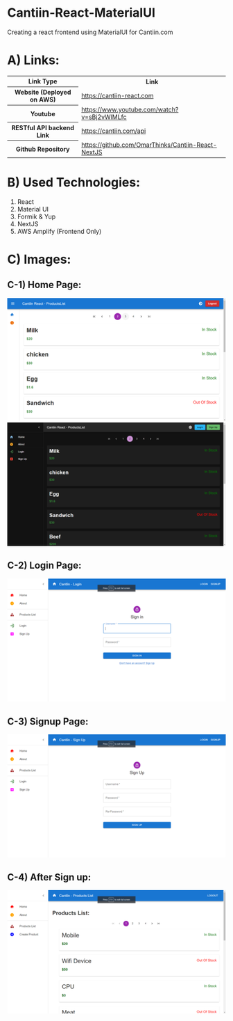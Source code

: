 # Cantiin-React-MaterialUI
Creating a react frontend using MaterialUI  for Cantiin.com


# A) Links:



<table>
<tr>
<th>Link Type</th>
<th>Link</th>
</tr>

<tr>
<th>Website (Deployed on AWS)</th>
<td>
<a href="https://cantiin-react.com">
https://cantiin-react.com</a>
</td>
</tr>

<tr>
<th>Youtube</th>
<td>
<a href="https://www.youtube.com/watch?v=sBj2vWlMLfc">https://www.youtube.com/watch?v=sBj2vWlMLfc</a>
</td>
</tr>

<tr>
<th>RESTful API backend Link</th>
<td>
<a href="https://cantiin.com/api">https://cantiin.com/api</a>
</td>
</tr>


<tr>
<th>Github Repository</th>
<td>
<a href="https://github.com/OmarThinks/Cantiin-React-NextJS">https://github.com/OmarThinks/Cantiin-React-NextJS</a>
</td>
</tr>

</table>





# B) Used Technologies:


1. React
2. Material UI
3. Formik & Yup
4. NextJS
5. AWS Amplify (Frontend Only)








# C) Images:




## C-1) Home Page:

<img src="images/01.png"/>
<img src="images/02.png"/>

## C-2) Login Page:
<img src="images/login.png"/>


## C-3) Signup Page:

<img src="images/signup.png"/>

## C-4) After Sign up:

<img src="images/logged_in.png"/>





